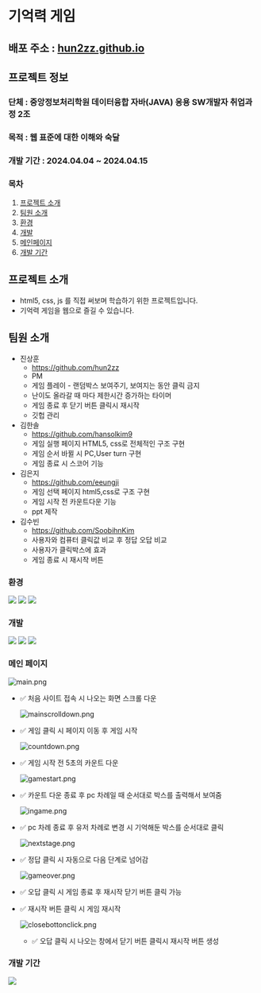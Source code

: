 # 기억력 게임

## 배포 주소 : [hun2zz.github.io](https://hun2zz.github.io)

## 프로젝트 정보

### 단체 : 중앙정보처리학원 데이터융합 자바(JAVA) 응용 SW개발자 취업과정 2조

### 목적 : 웹 표준에 대한 이해와 숙달

### 개발 기간 : 2024.04.04 ~ 2024.04.15

### 목차

1. [프로젝트 소개](#프로젝트-소개)
2. [팀원 소개](#팀원-소개)
3. [환경](#환경)
4. [개발](#개발)
5. [메인페이지](#메인-페이지)
6. [개발 기간](#개발-기간)

## 프로젝트 소개

- html5, css, js 를 직접 써보며 학습하기 위한 프로젝트입니다.
- 기억력 게임을 웹으로 즐길 수 있습니다.

## 팀원 소개

- 진상훈
  - https://github.com/hun2zz
  - PM
  - 게임 플레이 - 랜덤박스 보여주기, 보여지는 동안 클릭 금지
  - 난이도 올라갈 때 마다 제한시간 증가하는 타이머
  - 게임 종료 후 닫기 버튼 클릭시 재시작
  - 깃헙 관리
- 김한솔
  - https://github.com/hansolkim9
  - 게임 실행 페이지 HTML5, css로 전체적인 구조 구현
  - 게임 순서 바뀔 시 PC,User turn 구현
  - 게임 종료 시 스코어 기능
- 김은지
  - https://github.com/eeungji
  - 게임 선택 페이지 html5,css로 구조 구현
  - 게임 시작 전 카운트다운 기능
  - ppt 제작
- 김수빈
  - https://github.com/SoobihnKim
  - 사용자와 컴퓨터 클릭값 비교 후 정답 오답 비교
  - 사용자가 클릭박스에 효과
  - 게임 종료 시 재시작 버튼

### 환경

<div>
<img src="https://img.shields.io/badge/visual studio code-007ACC?style=for-the-badge&logo=visualstudiocode&logoColor=white">
<img src="https://img.shields.io/badge/git-F05032?style=for-the-badge&logo=git&logoColor=white">
<img src="https://img.shields.io/badge/github-181717?style=for-the-badge&logo=github&logoColor=white">
</div>

### 개발

<div>
<img src="https://img.shields.io/badge/html5-E34F26?style=for-the-badge&logo=html5&logoColor=white">
<img src="https://img.shields.io/badge/css3-1572B6?style=for-the-badge&logo=css3&logoColor=white">
<img src="https://img.shields.io/badge/javascript-F7DF1E?style=for-the-badge&logo=javascript&logoColor=white">
</div>

### 메인 페이지

![main.png](./css/img/readme1.png)

- ✅ 처음 사이트 접속 시 나오는 화면 스크롤 다운

  ![mainscrolldown.png](./css/img/raedmescrolldown.png)

- ✅ 게임 클릭 시 페이지 이동 후 게임 시작

  ![countdown.png](./css/img/readmestart.png)

- ✅ 게임 시작 전 5초의 카운트 다운

  ![gamestart.png](./css/img/readmepcturn.png)

- ✅ 카운트 다운 종료 후 pc 차례일 때 순서대로 박스를 출력해서 보여줌

  ![ingame.png](./css/img/readmeuserturn.png)

- ✅ pc 차례 종료 후 유저 차례로 변경 시 기억해둔 박스를 순서대로 클릭

  ![nextstage.png](./css/img/readmenextstage.png)

- ✅ 정답 클릭 시 자동으로 다음 단계로 넘어감

  ![gameover.png](./css/img/readmerestart1.png)

- ✅ 오답 클릭 시 게임 종료 후 재시작 닫기 버튼 클릭 가능
- ✅ 재시작 버튼 클릭 시 게임 재시작

  ![closebottonclick.png](./css/img/readmeclosebutton.png)

  - ✅ 오답 클릭 시 나오는 창에서 닫기 버튼 클릭시 재시작 버튼 생성

### 개발 기간

<div>
<img src="./CSS/img/readmeproject.png">

</div>
